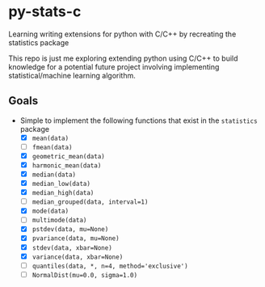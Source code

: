 # py-stats-c
Learning writing extensions for python with C/C++ by recreating the statistics package

This repo is just me exploring extending python using C/C++ to build knowledge for a potential future project involving implementing statistical/machine learning algorithm.

## Goals
- Simple to implement the following functions that exist in the `statistics` package
  - [x] `mean(data)`
  - [ ] `fmean(data)`
  - [x] `geometric_mean(data)`
  - [x] `harmonic_mean(data)`
  - [x] `median(data)`
  - [x] `median_low(data)`
  - [x] `median_high(data)`
  - [ ] `median_grouped(data, interval=1)`
  - [x] `mode(data)`
  - [ ] `multimode(data)`
  - [x] `pstdev(data, mu=None)`
  - [x] `pvariance(data, mu=None)`
  - [x] `stdev(data, xbar=None)`
  - [x] `variance(data, xbar=None)`
  - [ ] `quantiles(data, *, n=4, method='exclusive')`
  - [ ] `NormalDist(mu=0.0, sigma=1.0)`
